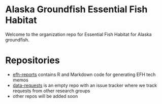 # Alaska Groundfish Essential Fish Habitat
Welcome to the organization repo for Essential Fish Habitat for Alaska groundfish.

# Repositories
* [efh-reports](https://github.com/alaska-groundfish-efh/efh-reports) contains R and Markdown code for generating EFH tech memos
* [data-requests](https://github.com/alaska-groundfish-efh/data-requests) is an empty repo with an issue tracker where we track requests from other research groups
* other repos will be added soon
